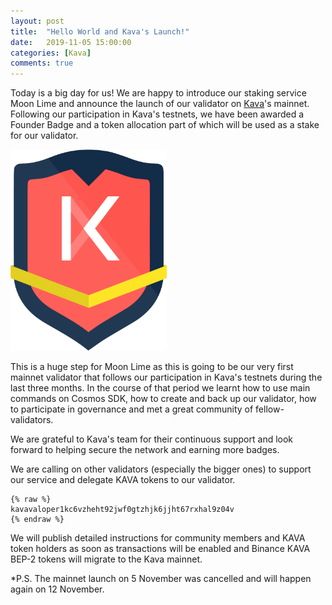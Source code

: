 ```yaml
---
layout: post
title:  "Hello World and Kava's Launch!"
date:   2019-11-05 15:00:00
categories: [Kava]
comments: true
---
```

Today is a big day for us! We are happy to introduce our staking service Moon Lime and announce the launch of our validator on [Kava](https://www.kava.io/)'s mainnet. Following our participation in Kava's testnets, we have been awarded a Founder Badge and a token allocation part of which will be used as a stake for our validator.  

<!--more-->

<img title="Founder Badge" alt="Founder Badge" src="/img/founder-badge.png" width="250">

This is a huge step for Moon Lime as this is going to be our very first mainnet validator that follows our participation in Kava's testnets during the last three months. In the course of that period we learnt how to use main commands on Cosmos SDK, how to create and back up our validator, how to participate in governance and met a great community of fellow-validators.

We are grateful to Kava's team for their continuous support and look forward to helping secure the network and earning more badges.

We are calling on other validators (especially the bigger ones) to support our service and delegate KAVA tokens to our validator.

    {% raw %}
    kavavaloper1kc6vzheht92jwf0gtzhjk6jjht67rxhal9z04v
    {% endraw %}

We will publish detailed instructions for community members and KAVA token holders as soon as transactions will be enabled and Binance KAVA BEP-2 tokens will migrate to the Kava mainnet.

*P.S. The mainnet launch on 5 November was cancelled and will happen again on 12 November. 
